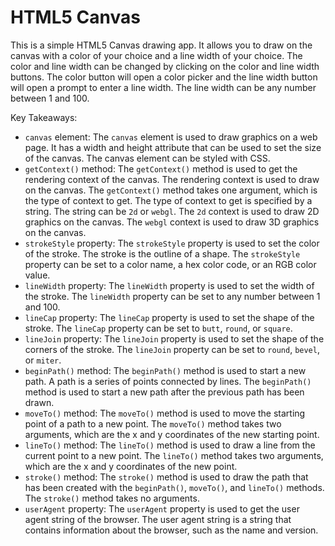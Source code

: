 # HTML5 Canvas
This is a simple HTML5 Canvas drawing app. It allows you to draw on the canvas with a color of your choice and a line width of your choice. The color and line width can be changed by clicking on the color and line width buttons. The color button will open a color picker and the line width button will open a prompt to enter a line width. The line width can be any number between 1 and 100.

Key Takeaways:
- `canvas` element: The `canvas` element is used to draw graphics on a web page. It has a width and height attribute that can be used to set the size of the canvas. The canvas element can be styled with CSS.
- `getContext()` method: The `getContext()` method is used to get the rendering context of the canvas. The rendering context is used to draw on the canvas. The `getContext()` method takes one argument, which is the type of context to get. The type of context to get is specified by a string. The string can be `2d` or `webgl`. The `2d` context is used to draw 2D graphics on the canvas. The `webgl` context is used to draw 3D graphics on the canvas.
- `strokeStyle` property: The `strokeStyle` property is used to set the color of the stroke. The stroke is the outline of a shape. The `strokeStyle` property can be set to a color name, a hex color code, or an RGB color value.
- `lineWidth` property: The `lineWidth` property is used to set the width of the stroke. The `lineWidth` property can be set to any number between 1 and 100.
- `lineCap` property: The `lineCap` property is used to set the shape of the stroke. The `lineCap` property can be set to `butt`, `round`, or `square`.
- `lineJoin` property: The `lineJoin` property is used to set the shape of the corners of the stroke. The `lineJoin` property can be set to `round`, `bevel`, or `miter`.
- `beginPath()` method: The `beginPath()` method is used to start a new path. A path is a series of points connected by lines. The `beginPath()` method is used to start a new path after the previous path has been drawn.
- `moveTo()` method: The `moveTo()` method is used to move the starting point of a path to a new point. The `moveTo()` method takes two arguments, which are the x and y coordinates of the new starting point.
- `lineTo()` method: The `lineTo()` method is used to draw a line from the current point to a new point. The `lineTo()` method takes two arguments, which are the x and y coordinates of the new point.
- `stroke()` method: The `stroke()` method is used to draw the path that has been created with the `beginPath()`, `moveTo()`, and `lineTo()` methods. The `stroke()` method takes no arguments.
- `userAgent` property: The `userAgent` property is used to get the user agent string of the browser. The user agent string is a string that contains information about the browser, such as the name and version.